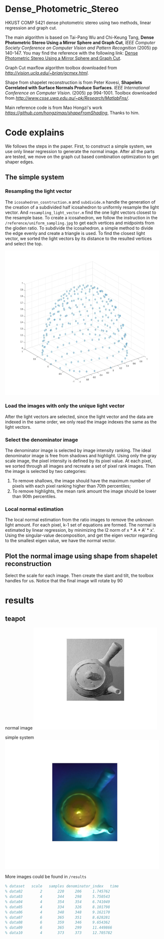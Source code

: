 # Dense_Photometric_Stereo
HKUST COMP 5421 dense photometric stereo using two methods, linear regression and graph cut.

The main algorithm is based on Tai-Pang Wu and Chi-Keung Tang, **Dense Photometric Stereo Using a Mirror Sphere and Graph Cut**, *IEEE Computer Society Conference on Computer Vision and Pattern Recognition* (2005) pp 140-147. You may find the reference with the following link: [Dense Photometric Stereo Using a Mirror Sphere and Graph Cut](https://ieeexplore.ieee.org/document/1467260/).<br>

Graph Cut maxflow algorithm toolbox downloaded from *http://vision.ucla.edu/~brian/gcmex.html*.

Shape from shapelet reconstruction is from Peter Kovesi, **Shapelets Correlated with Surface Normals Produce Surfaces**. *IEEE International Conference on Computer Vision*. (2005) pp 994-1001. Toolbox downloaded from *http://www.csse.uwa.edu.au/~pk/Research/MatlabFns/*.

Main reference code is from Mao Hongzi's work *https://github.com/hongzimao/shapeFromShading*, Thanks to him.

# Code explains
We follows the steps in the paper. First, to construct a simple system, we use only linear regression to generate the normal image. After all the parts are tested, we move on the graph cut based combination optimization to get shaper edges.

## The simple system
### Resampling the light vector
The ```icosahedron_cosntruction.m``` and ```subdivide.m``` handle the generation of the creation of a subdivided half icosahedron to uniformly resample the light vector. And ```resampling_light_vector.m``` find the one light vectors closest to the resample base. To create a icosahedron, we follow the instruction in the ```/reference/uniform_sampling.jpg``` to get each vertices and midpoints from the gloden ratio. To subdivide the icosahedron, a simple method to divide the edge evenly and create a triangle is used. To find the closest light vector, we sorted the light vectors by its distance to the resulted vertices and select the top.

<img src="https://github.com/Beck-Sisyphus/Dense_Photometric_Stereo/blob/master/results/icosahedron.jpg" width="666" height="471">

### Load the images with only the unique light vector
After the light vectors are selected, since the light vector and the data are indexed in the same order, we only read the image indexes the same as the light vectors. 

### Select the denominator image
The denominator image is selected by image intensity ranking. The ideal denominator image is free from shadows and highlight. Using only the gray scale image, the pixel intensity is defined by its pixel value. At each pixel, we sorted through all images and recreate a set of pixel rank images. Then the image is selected by two categories: 
1. To remove shallows, the image should have the maximum number of pixels with each pixel ranking higher than 70th percentiles;
2. To remove highlights, the mean rank amount the image should be lower than 90th percentiles.

### Local normal estimation 
The local normal estimation from the ratio images to remove the unknown light amount. For each pixel, k-1 set of equations are formed. The normal is estimated by linear regression, by minimizing the l2 norm of x * A * A' * x'. Using the singular-value decomposition, and get the eigen vector regarding to the smallest eigen value, we have the normal vector.

## Plot the normal image using shape from shapelet reconstruction
Select the scale for each image. Then create the slant and tilt, the toolbox handles for us. Notice that the final image will rotate by 90

# results
## teapot
normal image
<img src="https://github.com/Beck-Sisyphus/Dense_Photometric_Stereo/blob/master/results/data08_simple_normal.jpg" width="404" height="332">

simple system
<img src="https://github.com/Beck-Sisyphus/Dense_Photometric_Stereo/blob/master/results/data08_shape_scale_6.jpg" width="560" height="420">

More images could be found in ```/results```


```matlab
% dataset   scale   samples denominator_index   time
% data02        2       220     206     1.745762
% data03        4       344     298     5.750543 
% data04        4       354     354     6.741049
% data05        4       334     326     8.101798
% data06        4       348     348     9.162170
% data07        6       365     351     8.628281 
% data08        6       359     346     9.654362
% data09        6       365     299     11.449866
% data10        4       373     373     12.705782

```
